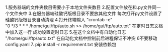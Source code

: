 1.服务器端的文件夹数目需要小于本地文件夹数目
2.配置文件放在和.py文件同一个文件夹中
3.在服务器端硅酸钙版根目录不要放其他文件 每次打开py文件设置了硅酸钙版根目录自动清理
4.打开终端输入 "crontab -e"  
"0 */3 * * * /home/gui/ftp/auto.sh >> /home/gui/ftp/auto.txt"  在定时日志文档中加入这一行
成功设置定时日志
5.在这个文档中有自动化日志  "/home/gui/ftp/auto.txt"  在自动化文档中控制前后进程保证不冲突
6不要移动 config.yaml
7. pip install -r requirement.txt 安装依赖包